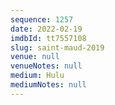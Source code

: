 ```yaml
---
sequence: 1257
date: 2022-02-19
imdbId: tt7557108
slug: saint-maud-2019
venue: null
venueNotes: null
medium: Hulu
mediumNotes: null
---
```

